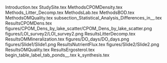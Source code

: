Introduction.tex
StudySite.tex
MethodsCPOMDensity.tex
Methods_Litter_Decomp.tex
MethodsLab.tex
MethodsBOD.tex
MethodsOMQuality.tex
subsection_Statistical_Analysis_Differences_in__.tex
ResultsCPOMDens.tex
figures/CPOM_Dens_by_lake_scatter/CPOM_Dens_by_lake_scatter.png
figures/LOI_survey2/LOI_survey2.png
ResultsLitterDecomp.tex
ResultsOMMineralization.tex
figures/DO_days/DO_days.png
figures/Slide1/Slide1.png
ResultsNutrientFlux.tex
figures/Slide2/Slide2.png
ResultsOMQuality.tex
ResultsErgosterol.tex
begin_table_label_tab_ponds__.tex
k_synthesis.tex